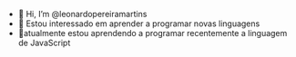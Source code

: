 - 👋 Hi, I’m @leonardopereiramartins
- 👀 Estou interessado em aprender a programar novas linguagens
- 🌱atualmente estou aprendendo a programar recentemente a linguagem de JavaScript

<!---
leonardopereiramartins/leonardopereiramartins is a ✨ special ✨ repository because its `README.md` (this file) appears on your GitHub profile.
You can click the Preview link to take a look at your changes.
--->
